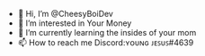 - 👋 Hi, I’m @CheesyBoiDev
- 👀 I’m interested in Your Money
- 🌱 I’m currently learning the insides of your mom
- 📫 How to reach me Discord:ʏᴏᴜɴɢ ᴊᴇꜱᴜꜱ#4639

<!---
CheesyBoiDev/CheesyBoiDev is a ✨ special ✨ repository because its `README.md` (this file) appears on your GitHub profile.
You can click the Preview link to take a look at your changes.
--->
